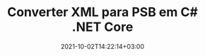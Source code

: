 ---
############################# Static ############################
layout: "autogen-gist"
date: 2021-10-02T14:22:14+03:00
draft: false
path: "pt/total/net/conversion/xml-to-psb/"
other_out_formats: "PDF Word Excel Image DOC DOCM DOCX DOT DOTM DOTX RTF TXT RTF HTML HTM MHT MHTML XLS XLSX XLSM XLSB XLT XLTX XLTM TSV CSV XLAM FODS DIF SXC PPT PPTX PPTM PPS PPSX PPSM POT POTX POTM ODT OTT OTP ODP ODS PSD PSB SVG SVGZ XPS TEX BMP PNG GIF JPEG JPG TIFF WEBP JP2 ICO DCM WMF EMZ WMZ TGA MD EPUB FODP DICOM"
ad_headline: "Converter XML para PSB | .NET"
ad_description: "A solução mais precisa de conversão de documentos XML para PSB para seus aplicativos .NET."

############################# Head ############################
head_title: "A solução mais precisa de conversão de documentos XML para PSB para seus aplicativos .NET."
head_description: "C# .NET XML para API de conversão PSB. Converta XML para PDF, Word, Excel, PowerPoint, imagens e mais de 100 outros formatos de arquivo em aplicativos .NET (C#, VB.NET, ASP.NET e .NET Core)."

############################# Header ############################
title: "Converter XML para PSB em C# .NET Core"
description: "API de conversão de documentos e imagens C# .NET para converter XML para PSB em aplicativos C# .NET. Trabalhe com recursos avançados de conversão de documentos para personalizar a aparência do documento convertido. Converta facilmente todos os formatos de arquivo da Web populares de e para documentos do Word, planilhas do Excel, apresentações do PowerPoint, PDF, Photoshop, eBook e imagens. Converta programaticamente o documento completo ou escolha algumas páginas específicas do arquivo de documento de origem com base nos números de página ou intervalos de página seletivos e converta facilmente para uma ampla variedade de formatos de documento suportados."

############################# SubMenu ############################
submenu:
    enable: false

############################# Content ############################
content:
    enable: true
    block:
    - title_left: "Converter XML para PSB em C# .NET"
      content_left: |
          Siga estes passos simples para conversão de XML para PSB em .NET. Visualize o documento PSB convertido como está ou renderize e exiba como HTML, PDF ou uma imagem sem usar nenhum software externo.

          -   Crie um objeto **Converter** para converter um documento XML
          -   Defina as opções de conversão para o formato PSB
          -   Chame o método **Convert** da instância de classe **Converter** para conversão em PSB
          -   Definir opções para o visualizador **PDF** (PdfViewOptions), **JPG** (JpgViewOptions), **PNG** (PngViewOptions) ou **HTML** (HtmlViewOptions)
          -   Crie um objeto **Viewer** para visualizar o PSB convertido como HTML, PDF ou imagem
          
      title_right: "Instruções de download e instalação"
      content_right: |
          Você precisa dos namespaces `GroupDocs.Conversion` e `GroupDocs.Viewer` para converter formatos de arquivo de palavras em uma ampla variedade de imagens e tipos de documentos, como PDF, Microsoft Office (Word, Excel, PowerPoint, Project, Outlook), OpenDocument, HTML e diagramas CAD. Explore outras [APIs .NET para documentos do Office](https://products.conholdate.com/total/net/) oferecidas pela Conholdate.Total.
          
          Obtenha os respectivos arquivos de montagem do [Transferências](https://downloads.conholdate.com/total/net) ou busque o pacote inteiro do [NuGet](https://www.nuget.org/packages/Conholdate.Total/) para adicionar `Conholdate.Total para .NET` diretamente em seu espaço de trabalho.
          
      gisthash: "c93008180c287d2c0e630c3a87099946"
      gistfile: "html-to-word-docx-conversion.cs"

    - title_left: "Converter HTML para PDF em C# .NET"
      content_left: |
          Converta com precisão seu documento HTML5 da Web em arquivo PDF em qualquer tipo de aplicativo .NET (C#, ASP.NET, VB.NET e .NET Core) em três linhas simples de código.

          A conversão para arquivos HTML também é suportada usando opções avançadas, como layout fixo para posicionar com precisão os elementos HTML e gerenciar o nível de zoom do documento convertido em porcentagem.

          -   Carregar o arquivo **HTML** de origem
          -   Defina as opções de conversão para o formato **PDF**
          -   Converter formato **HTML** para **PDF**
        
      title_right: "Extração de informações do documento de origem"
      content_right: |
          O recurso de extração de informações de documentos não apenas permite obter as informações básicas sobre o arquivo do documento de origem, mas também suporta a extração de algumas informações valiosas específicas do formato de arquivo, como datas de início e término de um arquivo do Microsoft Project, quaisquer restrições de impressão em um documento PDF, lista de pastas incluídas em um arquivo de dados do Outlook etc.

          Converta formatos de arquivo de documentos populares em diferentes sistemas operacionais, como Windows, Linux ou macOS, usando plataformas como Windows Azure, Mono e Xamarin.
          
      gisthash: "4f311c07ae9ee691b8afb7960aa6c806"
      gistfile: "html-to-pdf-conversion.cs"

    - title_left: "Converter arquivo JSON para Excel em C# .NET"
      content_left: |
          Converter um arquivo JSON para Excel em .NET agora é mais fácil com as APIs Conholdate.Total para .NET. Use o arquivo JSON como fonte de dados e converta-o com precisão em um formato de arquivo de planilha do Excel adicionando algumas linhas de código C # sem usar nenhum software externo.

          -   Crie o objeto **Converter** para converter o arquivo JSON
          -   Instanciar a classe **SpreadsheetConvertOptions**
          -   Chame o método **Convert** da instância de classe **Converter** para conversão para XLSX
          
      title_right: "Carregar e converter documentos localizados remotamente"
      content_right: |
          Usando Conholdate.Total para .NET – os desenvolvedores podem carregar e converter documentos de vários locais remotos e recursos de armazenamento de documentos em nuvem, como Amazon S3, Microsoft Azure Blob, FTP, disco local, fluxo ou um URL simples. Você só precisa especificar o método para obter o fluxo de documentos localizado remotamente e, em seguida, passá-lo para a classe Converter como construtor.
          
          As APIs do Conholdate.Total para .NET são nativas do Windows Forms, ASP.NET, WPF, WCF ou qualquer tipo de aplicativo baseado no .NET Framework 2.0 ou posterior.
          
      gisthash: "7864dd1c0c16ca647722d18664d5c84a"
      gistfile: "json-to-excel-spreadsheet-conversion.cs"

############################# About Formats ############################
about_formats:
    enable: false
############################# More Formats ############################
more_formats:
    enable: true
    auto: false
    other_out_formats: PDF Word Excel Image DOC DOCM DOCX DOT DOTM DOTX RTF TXT RTF HTML HTM MHT MHTML XLS XLSX XLSM XLSB XLT XLTX XLTM TSV CSV XLAM FODS DIF SXC PPT PPTX PPTM PPS PPSX PPSM POT POTX POTM ODT OTT OTP ODP ODS PSD PSB SVG SVGZ XPS TEX BMP PNG GIF JPEG JPG TIFF WEBP JP2 ICO DCM WMF EMZ WMZ TGA MD EPUB FODP DICOM
############################# Back to top ###############################
back_to_top:
  enable: true
---